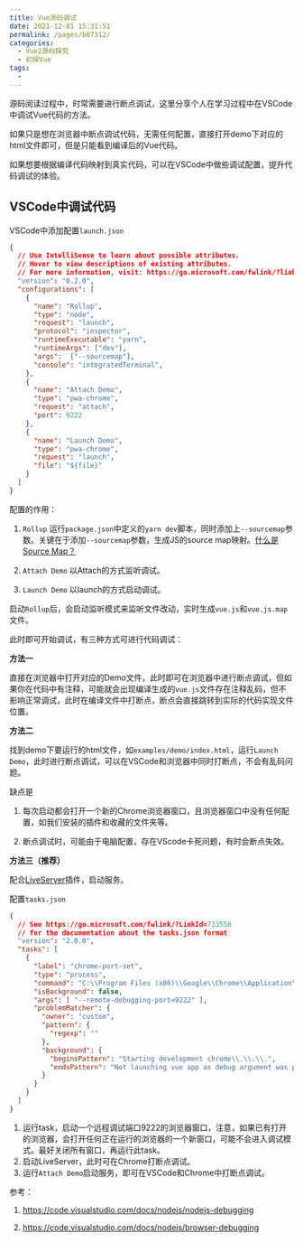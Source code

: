 ```yaml
---
title: Vue源码调试
date: 2021-12-01 15:31:51
permalink: /pages/b07312/
categories:
  - Vue2源码探究
  - 初探Vue
tags:
  - 
---
```


源码阅读过程中，时常需要进行断点调试，这里分享个人在学习过程中在VSCode中调试Vue代码的方法。

如果只是想在浏览器中断点调试代码，无需任何配置，直接打开demo下对应的html文件即可，但是只能看到编译后的Vue代码。

如果想要根据编译代码映射到真实代码，可以在VSCode中做些调试配置，提升代码调试的体验。

## VSCode中调试代码

VSCode中添加配置`launch.json`

```json
{
  // Use IntelliSense to learn about possible attributes.
  // Hover to view descriptions of existing attributes.
  // For more information, visit: https://go.microsoft.com/fwlink/?linkid=830387
  "version": "0.2.0",
  "configurations": [
    {
      "name": "Rollup",
      "type": "node",
      "request": "launch",
      "protocol": "inspector",
      "runtimeExecutable": "yarn",
      "runtimeArgs": ["dev"],
      "args":  ["--sourcemap"],
      "console": "integratedTerminal",
    },
    {
      "name": "Attach Demo",
      "type": "pwa-chrome",
      "request": "attach",
      "port": 9222
    },
    {
      "name": "Launch Demo",
      "type": "pwa-chrome",
      "request": "launch",
      "file": "${file}"
    }
  ]
}
```

配置的作用：

1. `Rollup` 运行`package.json`中定义的`yarn dev`脚本，同时添加上`--sourcemap`参数。关键在于添加`--sourcemap`参数，生成JS的source map映射。[什么是Source Map？](http://www.ruanyifeng.com/blog/2013/01/javascript_source_map.html)

2. `Attach Demo` 以Attach的方式监听调试。

3. `Launch Demo` 以launch的方式启动调试。

启动`Rollup`后，会启动监听模式来监听文件改动，实时生成`vue.js`和`vue.js.map`文件。

此时即可开始调试，有三种方式可进行代码调试：

**方法一**

直接在浏览器中打开对应的Demo文件，此时即可在浏览器中进行断点调试，但如果你在代码中有注释，可能就会出现编译生成的`vue.js`文件存在注释乱码，但不影响正常调试，此时在编译文件中打断点，断点会直接跳转到实际的代码实现文件位置。

**方法二**

找到demo下要运行的html文件，如`examples/demo/index.html`，运行`Launch Demo`，此时进行断点调试，可以在VSCode和浏览器中同时打断点，不会有乱码问题。

缺点是

1. 每次启动都会打开一个新的Chrome浏览器窗口，且浏览器窗口中没有任何配置，如我们安装的插件和收藏的文件夹等。

2. 断点调试时，可能由于电脑配置，存在VScode卡死问题，有时会断点失效。

**方法三（推荐）**

配合[LiveServer](https://marketplace.visualstudio.com/items?itemName=ritwickdey.LiveServer)插件，启动服务。

配置`tasks.json`

```json
{
  // See https://go.microsoft.com/fwlink/?LinkId=733558
  // for the documentation about the tasks.json format
  "version": "2.0.0",
  "tasks": [
    {
      "label": "chrome-port-set",
      "type": "process",
      "command": "C:\\Program Files (x86)\\Google\\Chrome\\Application\\chrome.exe",
      "isBackground": false,
      "args": [ "--remote-debugging-port=9222" ],
      "problemMatcher": {
        "owner": "custom",
        "pattern": {
          "regexp": ""
        },
        "background": {
          "beginsPattern": "Starting development chrome\\.\\.\\.",
          "endsPattern": "Not launching vue app as debug argument was passed\\."
        }
      }
    }
  ]
}
```

1. 运行task，启动一个远程调试端口9222的浏览器窗口，注意，如果已有打开的浏览器，会打开任何正在运行的浏览器的一个新窗口，可能不会进入调试模式。最好关闭所有窗口，再运行此task。
2. 启动LiveServer，此时可在Chrome打断点调试。
3. 运行`Attach Demo`启动服务，即可在VSCode和Chrome中打断点调试。

参考：

1. https://code.visualstudio.com/docs/nodejs/nodejs-debugging

2. https://code.visualstudio.com/docs/nodejs/browser-debugging

